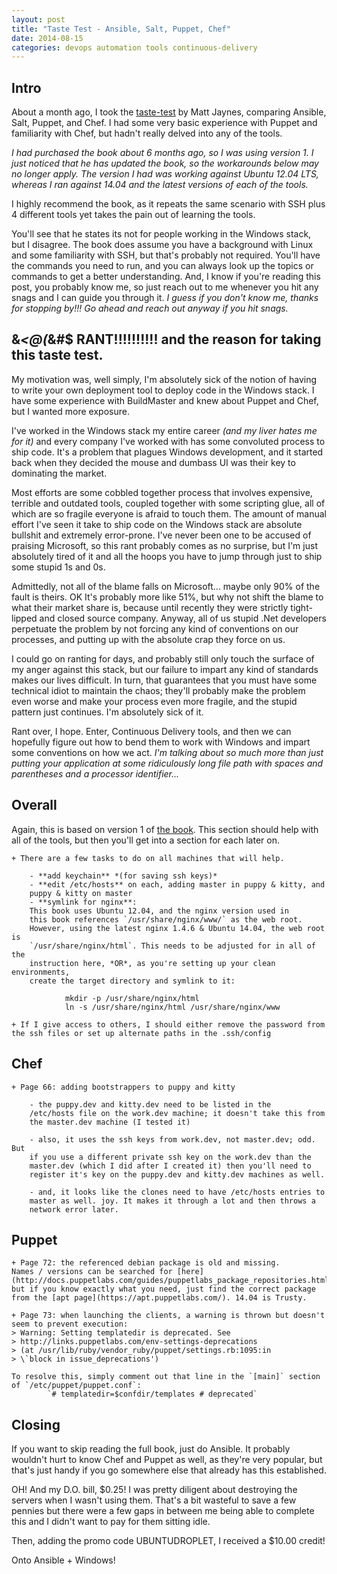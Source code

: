 ```yaml
---
layout: post
title: "Taste Test - Ansible, Salt, Puppet, Chef"
date: 2014-08-15
categories: devops automation tools continuous-delivery
---
```


## Intro

About a month ago, I took the
[taste-test][] by Matt Jaynes, comparing Ansible, Salt, 
Puppet, and Chef. I had some very basic experience with Puppet and 
familiarity with Chef, but hadn't really delved into any of the tools.

*I had purchased the book about 6 months ago, so I was using version 1. I
just noticed that he has updated the book, so the workarounds below may
no longer apply. The version I had was working against Ubuntu 12.04 LTS,
whereas I ran against 14.04 and the latest versions of each of the 
tools.*

I highly recommend the book, as it repeats the same scenario with SSH
plus 4 different tools yet takes the pain out of learning the tools.

You'll see that he states its not for people working in the Windows
stack, but I disagree. The book does assume you have a background with 
Linux and some familiarity with SSH, but that's probably not required.
You'll have the commands you need to run, and you can always look up the
topics or commands to get a better understanding. And, I know if you're 
reading this post, you probably know me, so just reach out to me
whenever you hit any snags and I can guide you through it. *I guess if
you don't know me, thanks for stopping by!!! Go ahead and reach out
anyway if you hit snags.*

## &*<@(*&#$ RANT!!!!!!!!!! and the reason for taking this taste test.

My motivation was, well simply, I'm absolutely sick of the notion of
having to write your own deployment tool to deploy code in the Windows
stack. I have some experience with BuildMaster and knew about Puppet and
Chef, but I wanted more exposure.

I've worked in the Windows stack my entire career *(and my liver
hates me for it)* and every company I've worked with has some convoluted
process to ship code. It's a problem that plagues Windows development,
and it started back when they decided the mouse and dumbass UI was their
key to dominating the market.

Most efforts are some cobbled together process that involves expensive,
terrible and outdated tools, coupled together with some scripting glue,
all of which are so fragile everyone is afraid to touch them. The amount
of manual effort I've seen it take to ship code on the Windows stack are
absolute bullshit and extremely error-prone. I've never been one to be
accused of praising Microsoft, so this rant probably comes as no
surprise, but I'm just absolutely tired of it and all the hoops you have
to jump through just to ship some stupid 1s and 0s.

Admittedly, not all of the blame falls on Microsoft... maybe only 90% of
the fault is theirs. OK It's probably more like 51%, but why not shift 
the blame to what their market share is, because until recently they
were strictly tight-lipped and closed source company. Anyway, all of us
stupid .Net developers perpetuate the problem by not forcing any kind of
conventions on our processes, and putting up with the absolute crap they
force on us.

I could go on ranting for days, and probably still only touch the 
surface of my anger against this stack, but our failure to impart any 
kind of standards makes our lives difficult. In turn, that guarantees 
that you must have some technical idiot to maintain the chaos; they'll 
probably make the problem even worse and make your process even more
fragile, and the stupid pattern just continues. I'm absolutely sick of 
it.

Rant over, I hope. Enter, Continuous Delivery tools, and then we can
hopefully figure out how to bend them to work with Windows and impart
some conventions on how we act. *I'm talking about so much more than
just putting your application at some ridiculously long file path with
spaces and parentheses and a processor identifier...*


## Overall

Again, this is based on version 1 of [the book][]. This section should
help with all of the tools, but then you'll get into a section for each
later on.

	+ There are a few tasks to do on all machines that will help.
	
		- **add keychain** *(for saving ssh keys)*
		- **edit /etc/hosts** on each, adding master in puppy & kitty, and 
		puppy & kitty on master
		- **symlink for nginx**:  
		This book uses Ubuntu 12.04, and the nginx version used in 
		this book references `/usr/share/nginx/www/` as the web root.
		However, using the latest nginx 1.4.6 & Ubuntu 14.04, the web root is 
		`/usr/share/nginx/html`. This needs to be adjusted for in all of the
		instruction here, *OR*, as you're setting up your clean environments,
		create the target directory and symlink to it:
		
				mkdir -p /usr/share/nginx/html
				ln -s /usr/share/nginx/html /usr/share/nginx/www
	
	+ If I give access to others, I should either remove the password from
	the ssh files or set up alternate paths in the .ssh/config
	
			

## Chef

	+ Page 66: adding bootstrappers to puppy and kitty
	
		- the puppy.dev and kitty.dev need to be listed in the 
		/etc/hosts file on the work.dev machine; it doesn't take this from
		the master.dev machine (I tested it)
	
		- also, it uses the ssh keys from work.dev, not master.dev; odd. But
		if you use a different private ssh key on the work.dev than the
		master.dev (which I did after I created it) then you'll need to 
		register it's key on the puppy.dev and kitty.dev machines as well.
		
		- and, it looks like the clones need to have /etc/hosts entries to
		master as well. joy. It makes it through a lot and then throws a
		network error later.
		
## Puppet

	+ Page 72: the referenced debian package is old and missing. 
	Names / versions can be searched for [here](http://docs.puppetlabs.com/guides/puppetlabs_package_repositories.html)
	but if you know exactly what you need, just find the correct package
	from the [apt page](https://apt.puppetlabs.com/). 14.04 is Trusty.
	
	+ Page 73: when launching the clients, a warning is thrown but doesn't
	seem to prevent execution:
	> Warning: Setting templatedir is deprecated. See 
	> http://links.puppetlabs.com/env-settings-deprecations
	> (at /usr/lib/ruby/vendor_ruby/puppet/settings.rb:1095:in 
	> \`block in issue_deprecations')
	
	To resolve this, simply comment out that line in the `[main]` section
	of `/etc/puppet/puppet.conf`: 
			`# templatedir=$confdir/templates # deprecated`
			
## Closing

If you want to skip reading the full book, just do Ansible. It probably
wouldn't hurt to know Chef and Puppet as well, as they're very popular,
but that's just handy if you go somewhere else that already has this
established.

OH! And my D.O. bill, $0.25! I was pretty diligent about destroying
the servers when I wasn't using them. That's a bit wasteful to save a
few pennies but there were a few gaps in between me being able to 
complete this and I didn't want to pay for them sitting idle.

Then, adding the promo code UBUNTUDROPLET, I received a $10.00 credit! 

Onto Ansible + Windows!

[taste-test]: https://devopsu.com/books/taste-test-puppet-chef-salt-stack-ansible.html
[the book]: https://devopsu.com/books/taste-test-puppet-chef-salt-stack-ansible.html